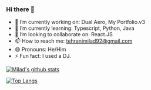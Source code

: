 ### Hi there 👋

- 🔭 I’m currently working on: Dual Aero, My Portfolio.v3
- 🌱 I’m currently learning: Typescript, Python, Java
- 👯 I’m looking to collaborate on: React.JS
- 📫 How to reach me: tehranimilad92@gmail.com
- 😄 Pronouns: He/Him
- ⚡ Fun fact: I used a DJ.

[![Milad's github stats](https://github-readme-stats.vercel.app/api?username=tehranimilad)](https://github.com/tehranimilad/github-readme-stats)

[![Top Langs](https://github-readme-stats-git-masterrstaa-rickstaa.vercel.app/api/top-langs/?username=tehranimilad)](https://github.com/tehranimilad/github-readme-stats)

